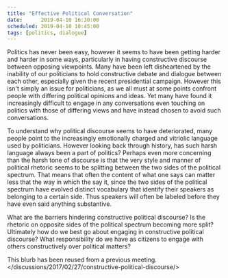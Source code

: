 ```yaml
---
title: "Effective Political Conversation"
date:      2019-04-10 16:30:00
scheduled: 2019-04-10 10:45:00
tags: [politics, dialogue]
---
```

Politics has never been easy, however it seems to have been getting harder and harder in some ways, particularly in having constructive discourse between opposing viewpoints. Many have been left disheartened by the inability of our politicians to hold constructive debate and dialogue between each other, especially given the recent presidential campaign. However this isn't simply an issue for politicians, as we all must at some points confront people with differing political opinions and ideas. Yet many have found it increasingly difficult to engage in any conversations even touching on politics with those of differing views and have instead chosen to avoid such conversations.

To understand why political discourse seems to have deteriorated, many people point to the increasingly emotionally charged and vitriolic language used by politicians. However looking back through history, has such harsh language always been a part of politics? Perhaps even more concerning than the harsh tone of discourse is that the very style and manner of political rhetoric seems to be splitting between the two sides of the political spectrum. That means that often the content of what one says can matter less that the way in which the say it, since the two sides of the political spectrum have evolved distinct vocabulary that identify their speakers as belonging to a certain side. Thus speakers will often be labeled before they have even said anything substantive.

What are the barriers hindering constructive political discourse? Is the rhetoric on opposite sides of the political spectrum becoming more split? Ultimately how do we best go about engaging in constructive political discourse? What responsibility do we have as citizens to engage with others constructively over political matters?

This blurb has been reused from a previous meeting. </discussions/2017/02/27/constructive-political-discourse/>
